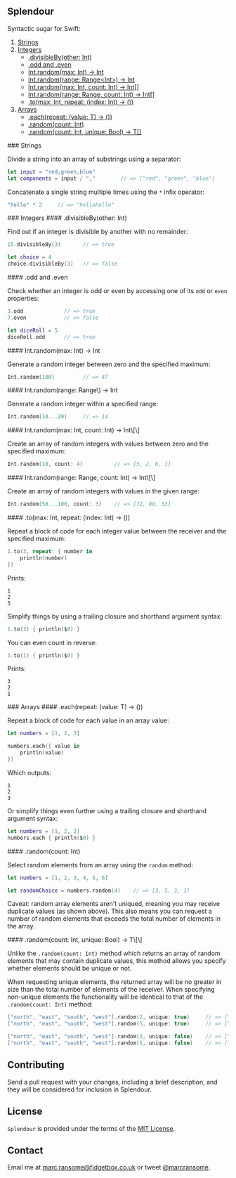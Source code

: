 ## Splendour
Syntactic sugar for Swift:

1. [Strings](#Strings)
2. [Integers](#Integers)
    * [.divisibleBy(other: Int)](#IntegersDivisibleBy)
    * [.odd and .even](#IntegersOddEven)
    * [Int.random(max: Int) -> Int](#IntegersRandom)
    * [Int.random(range: Range\<Int\>) -> Int](#IntegersRandomRange)
    * [Int.random(max: Int, count: Int) -> Int\[\]](#IntegersRandomCount)
    * [Int.random(range: Range<Int>, count: Int) -> Int\[\]](#IntegersRandomRangeCount)
    * [.to(max: Int, repeat: (index: Int) -> ())](#IntegersTo)
3. [Arrays](#Arrays)
    * [.each(repeat: (value: T) -> ())](#ArraysEach)
    * [.random(count: Int)](#ArraysRandom)
    * [.random(count: Int, unique: Bool) -> T\[\]](#ArraysRandomUnique)

<a name="Strings"/>
### Strings

Divide a string into an array of substrings using a separator:

```swift
let input = "red,green,blue"
let components = input / ","		// => ["red", "green", "blue"]
```

Concatenate a single string multiple times using the `*` infix operator:

```swift
"hello" * 2		// => "hellohello"
```
<a name="Integers"/>
### Integers

<a name="IntegersDivisibleBy"/>
#### .divisibleBy(other: Int)

Find out if an integer is divisible by another with no remainder:

```swift
15.divisibleBy(3)       // => true

let choice = 4
choice.divisibleBy(3)   // => false
```

<a name="IntegersOddEven"/>
#### .odd and .even

Check whether an integer is odd or even by accessing one of its `odd` or `even` properties:

```swift
3.odd             // => true
7.even            // => false

let diceRoll = 5
diceRoll.odd      // => true
```

<a name="IntegersRandom"/>
#### Int.random(max: Int) -> Int

Generate a random integer between zero and the specified maximum:

```swift
Int.random(100)			// => 47
```

<a name="IntegersRandomRange">
#### Int.random(range: Range\<Int\>) -> Int

Generate a random integer within a specified range:

```swift
Int.random(10...20)		// => 14
```

<a name="IntegersRandomCount"/>
#### Int.random(max: Int, count: Int) -> Int\[\]

Create an array of random integers with values between zero and the specified maximum:

```swift
Int.random(10, count: 4)          // => [5, 2, 6, 1]
```

<a name="IntegersRandomRangeCount"/>
#### Int.random(range: Range<Int>, count: Int) -> Int\[\]

Create an array of random integers with values in the given range:

```swift
Int.random(50...100, count: 3)    // => [72, 89, 53]
```

<a name="IntegersTo"/>
#### .to(max: Int, repeat: (index: Int) -> ())

Repeat a block of code for each integer value between the receiver and the specified maximum:

```swift
1.to(3, repeat: { number in
    println(number)
})
```

Prints:

```
1
2
3
```

Simplify things by using a trailing closure and shorthand argument syntax:

```swift
1.to(3) { println($0) }
```

You can even count in reverse:

```swift
3.to(1) { println($0) }
```

Prints:

```
3
2
1
```
<a name="Arrays"/>
### Arrays

<a name="ArraysEach"/>
#### .each(repeat: (value: T) -> ())

Repeat a block of code for each value in an array value:

```swift
let numbers = [1, 2, 3]

numbers.each({ value in
    println(value)
})
```

Which outputs:

```
1
2
3
```

Or simplify things even further using a trailing closure and shorthand argument syntax:

```swift
let numbers = [1, 2, 3]
numbers.each { println($0) }
```

<a name="ArraysRandom"/>
#### .random(count: Int)

Select random elements from an array using the `random` method:

```swift
let numbers = [1, 2, 3, 4, 5, 6]

let randomChoice = numbers.random(4)    // => [3, 5, 3, 1]
```

Caveat: random array elements aren't uniqued, meaning you may receive duplicate values (as shown above). This also means you can request a number of random elements that exceeds the total number of elements in the array.

<a name="ArraysRandomUnique"/>
#### .random(count: Int, unique: Bool) -> T\[\]

Unlike the `.random(count: Int)` method which returns an array of random elements that may contain duplicate values, this method allows you specify whether elements should be unique or not.

When requesting unique elements, the returned array will be no greater in size than the total number of elements of the receiver. When specifying non-unique elements the functionality will be identical to that of the `.random(count: Int)` method:

```swift
["north", "east", "south", "west"].random(2, unique: true)     // => ["east", "north"]
["north", "east", "south", "west"].random(5, unique: true)     // => ["west", "north", "east", "south"]

["north", "east", "south", "west"].random(3, unique: false)    // => ["south", "north", "south"]
["north", "east", "south", "west"].random(5, unique: false)    // => ["west", "north", "east", "north", "west"]
```

## Contributing
Send a pull request with your changes, including a brief description, and they will be considered for inclusion in Splendour.

## License
`Splendour` is provided under the terms of the [MIT License](http://opensource.org/licenses/mit-license.php).

## Contact
Email me at [marc.ransome@fidgetbox.co.uk](mailto:marc.ransome@fidgetbox.co.uk) or tweet [@marcransome](http://www.twitter.com/marcransome).
